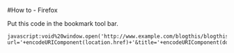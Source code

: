 #How to - Firefox

Put this code in the bookmark tool bar.
```
javascript:void%20window.open('http://www.example.com/blogthis/blogthis.html?url='+encodeURIComponent(location.href)+'&title='+encodeURIComponent(document.title)+'&selection='+encodeURIComponent(document.getSelection()),'blogthis');
```